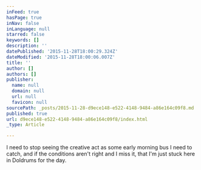 ```yaml
---
inFeed: true
hasPage: true
inNav: false
inLanguage: null
starred: false
keywords: []
description: ''
datePublished: '2015-11-28T18:00:29.324Z'
dateModified: '2015-11-28T18:00:06.007Z'
title: ''
author: []
authors: []
publisher:
  name: null
  domain: null
  url: null
  favicon: null
sourcePath: _posts/2015-11-28-d9ece148-e522-4148-9484-a86e164c09f8.md
published: true
url: d9ece148-e522-4148-9484-a86e164c09f8/index.html
_type: Article

---
```

I need to stop seeing the creative act as some early morning bus I need to catch, and if the conditions aren't right and I miss it, that I'm just stuck here in Doldrums for the day.